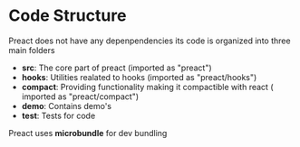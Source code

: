 # Code Structure

Preact does not have any depenpendencies its code is organized into three main folders

- **src**: The core part of preact (imported as "preact")
- **hooks**: Utilities realated to hooks (imported as "preact/hooks")
- **compact**: Providing functionality making it compactible with react ( imported as "preact/compact")
- **demo**: Contains demo's
- **test**: Tests for code

Preact uses **microbundle** for dev bundling
